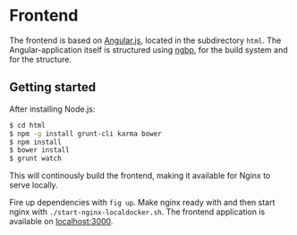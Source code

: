 # Frontend

The frontend is based on [Angular.js](http://angularjs.org/), located in the subdirectory `html`. The Angular-application itself is structured using [ngbp](https://github.com/ngbp/ngbp), for the build system and for the structure.

## Getting started

After installing Node.js:

```sh
$ cd html
$ npm -g install grunt-cli karma bower
$ npm install
$ bower install
$ grunt watch
```

This will continously build the frontend, making it available for Nginx to serve locally.

Fire up dependencies with `fig up`. Make nginx ready with and then start nginx with `./start-nginx-localdocker.sh`. The frontend application is available on [localhost:3000](http://localhost:3000/).